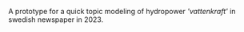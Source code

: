 A prototype for a quick topic modeling of hydropower *'vattenkraft'* in swedish newspaper in 2023.

